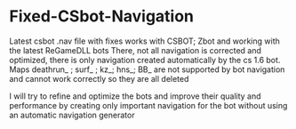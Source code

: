 # Fixed-CSbot-Navigation
Latest csbot .nav file with fixes
works with CSBOT; Zbot and working with the latest ReGameDLL bots
There, not all navigation is corrected and optimized, there is only navigation created automatically by the cs 1.6 bot.
Maps deathrun_ ; surf_ ; kz_; hns_; BB_ are not supported by bot navigation and cannot work correctly so they are all deleted

I will try to refine and optimize the bots and improve their quality and performance by creating only important navigation for the bot without using an automatic navigation generator
